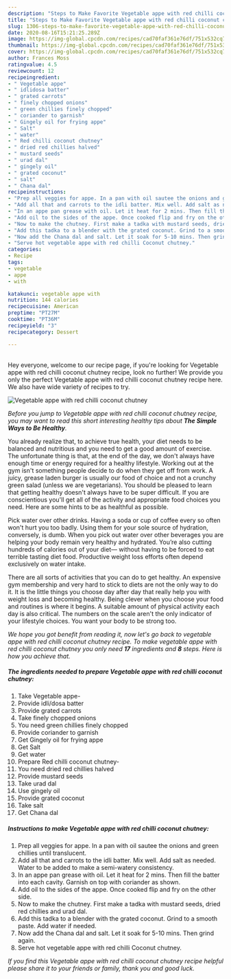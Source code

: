 ```yaml
---
description: "Steps to Make Favorite Vegetable appe with red chilli coconut chutney"
title: "Steps to Make Favorite Vegetable appe with red chilli coconut chutney"
slug: 1306-steps-to-make-favorite-vegetable-appe-with-red-chilli-coconut-chutney
date: 2020-08-16T15:21:25.289Z
image: https://img-global.cpcdn.com/recipes/cad70faf361e76df/751x532cq70/vegetable-appe-with-red-chilli-coconut-chutney-recipe-main-photo.jpg
thumbnail: https://img-global.cpcdn.com/recipes/cad70faf361e76df/751x532cq70/vegetable-appe-with-red-chilli-coconut-chutney-recipe-main-photo.jpg
cover: https://img-global.cpcdn.com/recipes/cad70faf361e76df/751x532cq70/vegetable-appe-with-red-chilli-coconut-chutney-recipe-main-photo.jpg
author: Frances Moss
ratingvalue: 4.5
reviewcount: 12
recipeingredient:
- " Vegetable appe"
- " idlidosa batter"
- " grated carrots"
- " finely chopped onions"
- " green chillies finely chopped"
- " coriander to garnish"
- " Gingely oil for frying appe"
- " Salt"
- " water"
- " Red chilli coconut chutney"
- " dried red chillies halved"
- " mustard seeds"
- " urad dal"
- " gingely oil"
- " grated coconut"
- " salt"
- " Chana dal"
recipeinstructions:
- "Prep all veggies for appe. In a pan with oil sautee the onions and green chillies until translucent."
- "Add all that and carrots to the idli batter. Mix well. Add salt as needed. Water to be added to make a semi-watery consistency."
- "In an appe pan grease with oil. Let it heat for 2 mins. Then fill the batter into each cavity. Garnish on top with coriander as shown."
- "Add oil to the sides of the appe. Once cooked flip and fry on the other side."
- "Now to make the chutney. First make a tadka with mustard seeds, dried red chillies and urad dal."
- "Add this tadka to a blender with the grated coconut. Grind to a smooth paste. Add water if needed."
- "Now add the Chana dal and salt. Let it soak for 5-10 mins. Then grind again."
- "Serve hot vegetable appe with red chilli Coconut chutney."
categories:
- Recipe
tags:
- vegetable
- appe
- with

katakunci: vegetable appe with 
nutrition: 144 calories
recipecuisine: American
preptime: "PT27M"
cooktime: "PT36M"
recipeyield: "3"
recipecategory: Dessert

---
```

<br>
Hey everyone, welcome to our recipe page, if you're looking for Vegetable appe with red chilli coconut chutney recipe, look no further! We provide you only the perfect Vegetable appe with red chilli coconut chutney recipe here. We also have wide variety of recipes to try.
<br>


![Vegetable appe with red chilli coconut chutney](https://img-global.cpcdn.com/recipes/cad70faf361e76df/751x532cq70/vegetable-appe-with-red-chilli-coconut-chutney-recipe-main-photo.jpg)

<i>Before you jump to Vegetable appe with red chilli coconut chutney recipe, you may want to read this short interesting healthy tips about <strong>The Simple Ways to Be Healthy</strong>.</i>

You already realize that, to achieve true health, your diet needs to be balanced and nutritious and you need to get a good amount of exercise. The unfortunate thing is that, at the end of the day, we don't always have enough time or energy required for a healthy lifestyle. Working out at the gym isn't something people decide to do when they get off from work. A juicy, grease laden burger is usually our food of choice and not a crunchy green salad (unless we are vegetarians). You should be pleased to learn that getting healthy doesn't always have to be super difficult. If you are conscientious you'll get all of the activity and appropriate food choices you need. Here are some hints to be as healthful as possible.

Pick water over other drinks. Having a soda or cup of coffee every so often won't hurt you too badly. Using them for your sole source of hydration, conversely, is dumb. When you pick out water over other beverages you are helping your body remain very healthy and hydrated. You’re also cutting hundreds of calories out of your diet— without having to be forced to eat terrible tasting diet food. Productive weight loss efforts often depend exclusively on water intake.

There are all sorts of activities that you can do to get healthy. An expensive gym membership and very hard to stick to diets are not the only way to do it. It is the little things you choose day after day that really help you with weight loss and becoming healthy. Being clever when you choose your food and routines is where it begins. A suitable amount of physical activity each day is also critical. The numbers on the scale aren't the only indicator of your lifestyle choices. You want your body to be strong too. 


<i>We hope you got benefit from reading it, now let's go back to vegetable appe with red chilli coconut chutney recipe. To make vegetable appe with red chilli coconut chutney you only need <strong>17</strong> ingredients and <strong>8</strong> steps. Here is how you achieve that.
</i>

##### The ingredients needed to prepare Vegetable appe with red chilli coconut chutney:

1. Take  Vegetable appe-
1. Provide  idli/dosa batter
1. Provide  grated carrots
1. Take  finely chopped onions
1. You need  green chillies finely chopped
1. Provide  coriander to garnish
1. Get  Gingely oil for frying appe
1. Get  Salt
1. Get  water
1. Prepare  Red chilli coconut chutney-
1. You need  dried red chillies halved
1. Provide  mustard seeds
1. Take  urad dal
1. Use  gingely oil
1. Provide  grated coconut
1. Take  salt
1. Get  Chana dal


##### Instructions to make Vegetable appe with red chilli coconut chutney:

1. Prep all veggies for appe. In a pan with oil sautee the onions and green chillies until translucent.
1. Add all that and carrots to the idli batter. Mix well. Add salt as needed. Water to be added to make a semi-watery consistency.
1. In an appe pan grease with oil. Let it heat for 2 mins. Then fill the batter into each cavity. Garnish on top with coriander as shown.
1. Add oil to the sides of the appe. Once cooked flip and fry on the other side.
1. Now to make the chutney. First make a tadka with mustard seeds, dried red chillies and urad dal.
1. Add this tadka to a blender with the grated coconut. Grind to a smooth paste. Add water if needed.
1. Now add the Chana dal and salt. Let it soak for 5-10 mins. Then grind again.
1. Serve hot vegetable appe with red chilli Coconut chutney.


<i>If you find this Vegetable appe with red chilli coconut chutney recipe helpful please share it to your friends or family, thank you and good luck.</i>
